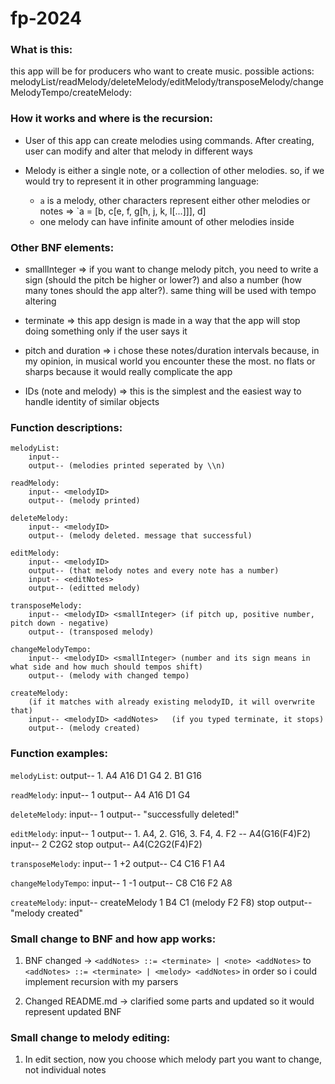 # fp-2024

### What is this:

this app will be for producers who want to create music. possible actions:
melodyList/readMelody/deleteMelody/editMelody/transposeMelody/changeMelodyTempo/createMelody:


### How it works and where is the recursion:

- User of this app can create melodies using commands. After creating, user can modify and alter that melody in different ways

- Melody is either a single note, or a collection of other melodies. so, if we would try to represent it in other programming language:
    - `a` is a melody, other characters represent either other melodies or notes => `a = [b, c[e, f, g[h, j, k, l[...]]], d]
    - one melody can have infinite amount of other melodies inside

### Other BNF elements:

- smallInteger => if you want to change melody pitch, you need to write a sign (should the pitch be higher or lower?) and also a number (how many tones should the app alter?). same thing will be used with tempo altering

- terminate => this app design is made in a way that the app will stop doing something only if the user says it

- pitch and duration => i chose these notes/duration intervals because, in my opinion, in musical world you encounter these the most. no flats or sharps because it would really complicate the app

- IDs (note and melody) => this is the simplest and the easiest way to handle identity of similar objects

### Function descriptions:

```
melodyList:
    input-- 
    output-- (melodies printed seperated by \\n)

readMelody:
    input-- <melodyID>
    output-- (melody printed)

deleteMelody:
    input-- <melodyID>
    output-- (melody deleted. message that successful)

editMelody:
    input-- <melodyID>
    output-- (that melody notes and every note has a number)
    input-- <editNotes>
    output-- (editted melody)

transposeMelody:
    input-- <melodyID> <smallInteger> (if pitch up, positive number, pitch down - negative)
    output-- (transposed melody)

changeMelodyTempo:
    input-- <melodyID> <smallInteger> (number and its sign means in what side and how much should tempos shift)
    output-- (melody with changed tempo)

createMelody:
    (if it matches with already existing melodyID, it will overwrite that)
    input-- <melodyID> <addNotes>   (if you typed terminate, it stops) 
    output-- (melody created)
```

### Function examples:

`melodyList`:
    output-- 1. A4 A16 D1 G4
             2. B1 G16

`readMelody`: 
    input-- 1
    output-- A4 A16 D1 G4

`deleteMelody`:
    input-- 1
    output-- "successfully deleted!"

`editMelody`:
    input-- 1
    output-- 1. A4, 2. G16, 3. F4, 4. F2 -- A4(G16(F4)F2)
    input-- 2 C2G2  stop
    output-- A4(C2G2(F4)F2)

`transposeMelody`:
    input-- 1 +2
    output-- C4 C16 F1 A4

`changeMelodyTempo`:
    input-- 1 -1
    output-- C8 C16 F2 A8

`createMelody`:
    input-- createMelody 1 B4 C1 (melody F2 F8) stop
    output-- "melody created"



### Small change to BNF and how app works:

1. BNF changed -> `<addNotes> ::= <terminate> | <note> <addNotes>` to `<addNotes> ::= <terminate> | <melody> <addNotes>`
    in order so i could implement recursion with my parsers

2. Changed README.md -> clarified some parts and updated so it would represent updated BNF


### Small change to melody editing:

1. In edit section, now you choose which melody part you want to change, not individual notes